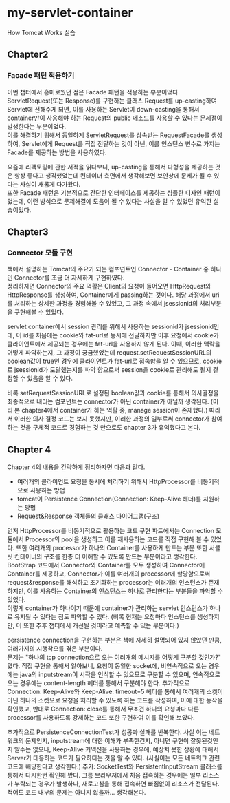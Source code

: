 # my-servlet-container
How Tomcat Works 실습

## Chapter2

### Facade 패턴 적용하기  
  
이번 챕터에서 흥미로웠던 점은 Facade 패턴을 적용하는 부분이었다.  
ServletRequest(또는 Response)를 구현하는 클래스 Request를 up-casting하여 Servlet에 전해주게 되면,
이를 사용하는 Servlet이 down-casting을 통해서 container만이 사용해야 하는 Request의 public 메소드를 사용할 수 있다는 문제점이 
발생한다는 부분이었다.  
이를 해결하기 위해서 동일하게 ServletRequest를 상속받는 RequestFacade를 생성하여, Servlet에게 Request를 직접 전달하는 것이 아닌,
이를 인스턴스 변수로 가지는 Facade를 제공하는 방법을 사용하였다.  
  
요즘에 리팩토링에 관한 서적을 읽다보니, up-casting을 통해서 다형성을 제공하는 것은 항상 좋다고 생각했었는데 
컨테이너 측면에서 생각해보면 보안상에 문제가 될 수 있다는 사실이 새롭게 다가왔다.  
또한 Facade 패턴은 기본적으로 간단한 인터페이스를 제공하는 심플한 디자인 패턴이었는데, 이런 방식으로 문제해결에 도움이 될 수 있다는 사실을
알 수 있었던 유익한 실습이었다.

## Chapter3

### Connector 모듈 구현

책에서 설명하는 Tomcat의 주요가 되는 컴포넌트인 Connector - Container 중 하나인 Connector를 조금 더 자세하게 구현하였다.  
정리하자면 Connector의 주요 역활은 Client의 요청이 들어오면 HttpRequest와 HttpResponse를 생성하여,
Container에게 passing하는 것이다.
해당 과정에서 uri를 처리하는 상세한 과정을 경험해볼 수 있었고, 그 과정 속에서 jsessionid의 처리부분을 구현해볼 수 있었다.  
  
servlet container에서 session 관리를 위해서 사용하는 sessionid가 jsessionid인데, 이 id를 처음에는 cookie와 fat-url로 동시에 전달하지만
이후 요청에서 cookie가 클라이언트에서 제공되는 경우에는 fat-url을 사용하지 않게 된다. 이때, 이러한 맥락을 어떻게 파악하는지, 그 과정이 궁금했었는데
request.setRequestSessionURL의 boolean값이 true인 경우에 클라이언트가 fat-url로 접속함을 알 수 있으므로, cookie로 jsessionid가 도달했는지를
파악 함으로써 session을 cookie로 관리해도 될지 결정할 수 있음을 알 수 있다.  
  
비록 setRequestSessionURL로 설정된 boolean값과 cookie를 통해서 의사결정을 최종적으로 내리는 컴포넌트는 connector가 아닌 container가 아닐까 생각된다.
(미리 본 chapter4에서 container가 하는 역활 중, manage session이 존재했다.) 따라서 이러한 의사 결정 코드는 보지 못했지만, 이러한 과정의 일부로써
connector가 참여하는 것을 구체적 코드로 경험하는 것 만으로도 chapter 3가 유익했다고 본다.

## Chapter 4

Chapter 4의 내용을 간략하게 정리하자면 다음과 같다.

- 여러개의 클라이언트 요청을 동시에 처리하기 위해서 HttpProcessor를 비동기적으로 사용하는 방법
- tomcat이 Persistence Connection(Connection: Keep-Alive 헤더)를 지원하는 방법
- Request&Response 객체들의 클래스 다이어그램(구조)

먼저 HttpProcessor를 비동기적으로 활용하는 코드 구현 파트에서는 Connection 모듈에서 Processor의 pool을 생성하고 이를 재사용하는 코드를 직접 구현해 볼 수
있었다. 또한 여러개의 processor가 하나의 Container를 사용하게 만드는 부분 또한 서블릿 컨테이너의 구조를 한층 더 이해할 수 있도록 만드는 부분이라고 
생각한다. BootStrap 코드에서 Connector와 Container를 모두 생성하여 Connector에 Container를 제공하고, Connector가 이를 여러개의 processor에 
할당함으로써 request&response를 해석하고 초기화하는 processor는 여러개의 인스턴스가 존재하지만, 이를 사용하는 Container의 인스턴스는
하나로 관리한다는 부분들을 파악할 수 있었다.  
이렇게 container가 하나이기 때문에 container가 관리하는 servlet 인스턴스가 하나로 유지될 수 있다는 점도 파악할 수 있다. (비록 현재는 요청마다
인스턴스를 생성하지만, 이 또한 추후 챕터에서 개선될 것이라고 예측할 수 있는 부분이다.)

persistence connection을 구현하는 부분은 책에 자세히 설명되어 있지 않았던 만큼, 여러가지의 시행착오를 겪은 부분이다.  
문제는 "하나의 tcp connection으로 오는 여러개의 메시지를 어떻게 구분할 것인가?" 였다.
직접 구현을 통해서 알아보니, 요청이 동일한 socket에, 비연속적으로 오는 경우에는 java의 inputstream이 시작을 인식할 수 있으므로 구분할 수 있으며,
연속적으로 오는 경우에는 content-length 헤더를 통해서 구분해야 한다.
추가적으로 Connection: Keep-Alive와 Keep-Alive: timeout=5 헤더를 통해서 여러개의 소켓이 아닌 하나의 소켓으로 요청을 처리할 수 있도록 하는
코드를 작성하여, 이에 대한 동작을 확인했고, 반대로 Connection: close를 통해서 무조건 하나의 요청마다 다른 processor를 사용하도록 강제하는
코드 또한 구현하여 이를 확인해 보았다.

추가적으로 PersistenceConnectionTest가 성공과 실패를 반복한다. 사실 이는 네트워크의 문제인지, inputstream에 대한 이해가 부족한건지, 
아니면 구현이 잘못된것인지 알수는 없으나, Keep-Alive 커넥션을 사용하는 경우에, 예상치 못한 상황에 대해서 Server가 대응하는 코드가 필요하다는 것을
알 수 있다. (사실이는 모든 네트워크 관련 코드에 해당한다고 생각한다.)
추가: SocketTest와 PersistentInputStream 클래스를 통해서 다시한번 확인해 봤다. 크롬 브라우저에서 처음 접속하는 경우에는 일부 리소스가 누락되는
경우가 발생하나, 새로고침을 통해 접속하면 빠짐없이 리소스가 전달된다. 적어도 코드 내부의 문제는 아니지 않을까... 생각해본다.


